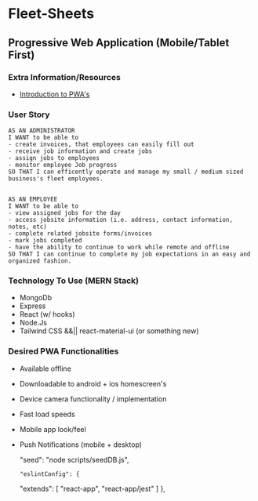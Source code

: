 <!--TODO:
- package json in client (DONE: WILL)
- where to put invoice form
- figure out back end server and authentication
- create components
- connect components + render in App

PAGES:
  - login
    - admin dashboard
        **weather - date and time
      - job assignment page (when job is clicked - able to edit)
        **functionality:
          *create jobs
          *edit jobs
          *approve as complete

    - employee dashboard
        **weather - date and time
      - specific job page when component is clicked - able to edit)
        **functionality:
          *clock in/out
          *check tasks off list
          *add tasks/make notes
          *fill out invoice + mark as complete/{send admin notication}

CURRENT ASSIGNMENTS:
- Will:
  *Password Auth - using passport npm package

- Corrine:
  * admin dash

- Kathryn:
  * emp dash

- Brandon:
  * react router

- Michael:
  * database up and running

-->



# Fleet-Sheets
## Progressive Web Application (Mobile/Tablet First)

### Extra Information/Resources
* [Introduction to PWA's](https://developer.mozilla.org/en-US/docs/Web/Progressive_web_apps/Introduction)

### User Story
    AS AN ADMINISTRATOR
    I WANT to be able to
    - create invoices, that employees can easily fill out
    - receive job information and create jobs
    - assign jobs to employees
    - monitor employee Job progress
    SO THAT I can efficently operate and manage my small / medium sized business's fleet employees.


    AS AN EMPLOYEE
    I WANT to be able to
    - view assigned jobs for the day
    - access jobsite information (i.e. address, contact information, notes, etc)
    - complete related jobsite forms/invoices
    - mark jobs completed
    - have the ability to continue to work while remote and offline
    SO THAT I can continue to complete my job expectations in an easy and organized fashion.

### Technology To Use (MERN Stack)
* MongoDb
* Express
* React (w/ hooks)
* Node.Js
* Tailwind CSS &&|| react-material-ui (or something new)

### Desired PWA Functionalities
* Available offline
* Downloadable to android + ios homescreen's
* Device camera functionality / implementation
* Fast load speeds
* Mobile app look/feel
* Push Notifications (mobile + desktop)

    "seed": "node scripts/seedDB.js",

      "eslintConfig": {
    "extends": [
      "react-app",
      "react-app/jest"
    ]
  },
